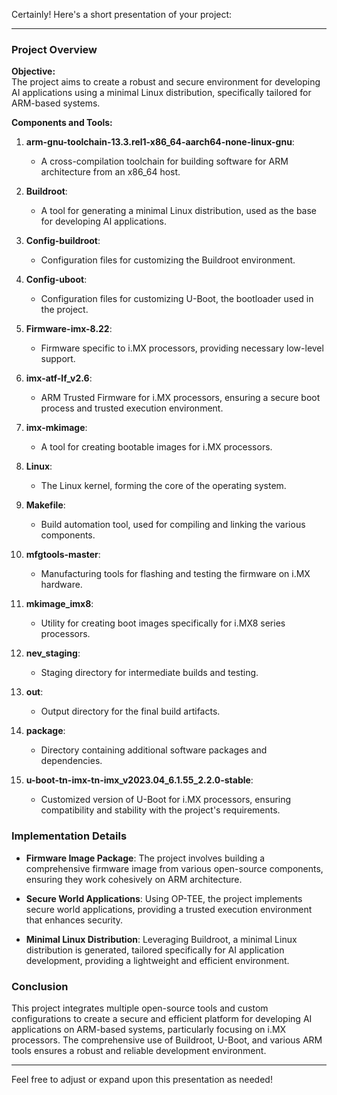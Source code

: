Certainly! Here's a short presentation of your project:

---

### Project Overview

**Objective:**  
The project aims to create a robust and secure environment for developing AI applications using a minimal Linux distribution, specifically tailored for ARM-based systems.

**Components and Tools:**

1. **arm-gnu-toolchain-13.3.rel1-x86_64-aarch64-none-linux-gnu**:
   - A cross-compilation toolchain for building software for ARM architecture from an x86_64 host.

2. **Buildroot**:
   - A tool for generating a minimal Linux distribution, used as the base for developing AI applications.

3. **Config-buildroot**:
   - Configuration files for customizing the Buildroot environment.

4. **Config-uboot**:
   - Configuration files for customizing U-Boot, the bootloader used in the project.

5. **Firmware-imx-8.22**:
   - Firmware specific to i.MX processors, providing necessary low-level support.

6. **imx-atf-lf_v2.6**:
   - ARM Trusted Firmware for i.MX processors, ensuring a secure boot process and trusted execution environment.

7. **imx-mkimage**:
   - A tool for creating bootable images for i.MX processors.

8. **Linux**:
   - The Linux kernel, forming the core of the operating system.

9. **Makefile**:
   - Build automation tool, used for compiling and linking the various components.

10. **mfgtools-master**:
    - Manufacturing tools for flashing and testing the firmware on i.MX hardware.

11. **mkimage_imx8**:
    - Utility for creating boot images specifically for i.MX8 series processors.

12. **nev_staging**:
    - Staging directory for intermediate builds and testing.

13. **out**:
    - Output directory for the final build artifacts.

14. **package**:
    - Directory containing additional software packages and dependencies.

15. **u-boot-tn-imx-tn-imx_v2023.04_6.1.55_2.2.0-stable**:
    - Customized version of U-Boot for i.MX processors, ensuring compatibility and stability with the project's requirements.

### Implementation Details

- **Firmware Image Package**: The project involves building a comprehensive firmware image from various open-source components, ensuring they work cohesively on ARM architecture.
  
- **Secure World Applications**: Using OP-TEE, the project implements secure world applications, providing a trusted execution environment that enhances security.
  
- **Minimal Linux Distribution**: Leveraging Buildroot, a minimal Linux distribution is generated, tailored specifically for AI application development, providing a lightweight and efficient environment.

### Conclusion

This project integrates multiple open-source tools and custom configurations to create a secure and efficient platform for developing AI applications on ARM-based systems, particularly focusing on i.MX processors. The comprehensive use of Buildroot, U-Boot, and various ARM tools ensures a robust and reliable development environment.

---

Feel free to adjust or expand upon this presentation as needed!
